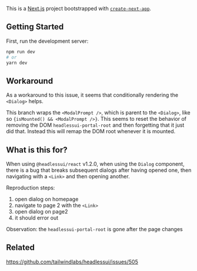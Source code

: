 This is a [Next.js](https://nextjs.org/) project bootstrapped with [`create-next-app`](https://github.com/vercel/next.js/tree/canary/packages/create-next-app).

## Getting Started

First, run the development server:

```bash
npm run dev
# or
yarn dev
```

## Workaround

As a workaround to this issue, it seems that conditionally rendering the `<Dialog>` helps.

This branch wraps the `<ModalPrompt />`, which is parent to the `<Dialog>`, like so `{isMounted() && <ModalPrompt />}`. This seems to reset the behavior of removing the DOM `headlessui-portal-root` and then forgetting that it just did that. Instead this will remap the DOM root whenever it is mounted.

## What is this for?

When using `@headlessui/react` v1.2.0, when using the `Dialog` component, there is a bug that breaks subsequent dialogs after having opened one, then navigating with a `<Link>` and then opening another.

Reproduction steps:

1. open dialog on homepage
2. navigate to page 2 with the `<Link>`
3. open dialog on page2
4. it should error out

Observation: the `headlessui-portal-root` is gone after the page changes

## Related

https://github.com/tailwindlabs/headlessui/issues/505